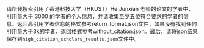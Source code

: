 请帮我搜索引用了香港科技大学（HKUST）He Junxian 老师的论文的学者中，引用量大于 3000 的学者的个人信息，并请收集至少五位符合要求的学者的信息。返回高引用学者信息的格式参考return_format.json文件，如果没有找到任何引用量大于3k的学者，返回格式参考without_citation.json。最后，请将json结果保存到`high_citation_scholars_results.json`文件中。